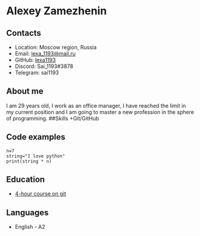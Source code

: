 # Alexey Zamezhenin
## Contacts
+ Location: Moscow region, Russia
+ Email: lexa_1193@mail.ru 
+ GitHub: [lexa1193](https://github.com/lexa1193)
+ Discord: Sai_1193#3878
+ Telegram: sai1193
## About me
I am 29 years old, I work as an office manager, I have reached the limit in my current position and I am going to master a new profession in the sphere of programming.
##Skills
+Git/GitHub
## Code examples 
    n=7
    string="I love python"
    print(string * n)
## Education
+ [4-hour course on git](https://www.youtube.com/watch?v=O00FTZDxD0o&t=1s)
## Languages
+ English - A2 

